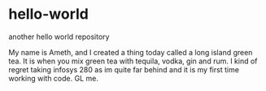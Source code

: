 # hello-world
another hello world repository

My name is Ameth, and I created a thing today called a long island green tea.
It is when you mix green tea with tequila, vodka, gin and rum.
I kind of regret taking infosys 280 as im quite far behind and it is my first time working with code.
GL me.

